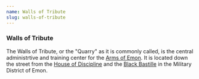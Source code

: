 ```yaml
---
name: Walls of Tribute
slug: walls-of-tribute
---
```


### Walls of Tribute
The Walls of Tribute, or the "Quarry" as it is commonly called, is the central administrtive and training center for the [Arms of Emon](arms-of-emon). It is located down the street from the [House of Discipline](house-of-discipline) and the [Black Bastille](black-bastille) in the Military District of Emon.



